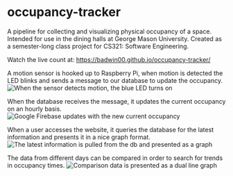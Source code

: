# occupancy-tracker
A pipeline for collecting and visualizing physical occupancy of a space. Intended for use in the dining halls at George Mason University. Created as a semester-long class project for CS321: Software Engineering.

Watch the live count at: https://badwin00.github.io/occupancy-tracker/

A motion sensor is hooked up to Raspberry Pi, when motion is detected the LED blinks and sends a message to our database to update the occupancy.
![When the sensor detects motion, the blue LED turns on](https://badwin00.github.io/occupancy-tracker/motion_sensor2.gif)

When the database receives the message, it updates the current occupancy on an hourly basis.
![Google Firebase updates with the new current occupancy](https://badwin00.github.io/occupancy-tracker/db-update.gif)

When a user accesses the website, it queries the database for the latest information and presents it in a nice graph format.
![The latest information is pulled from the db and presented as a graph](https://badwin00.github.io/occupancy-tracker/web_update.gif)

The data from different days can be compared in order to search for trends in occupancy times.
![Comparison data is presented as a dual line graph](https://badwin00.github.io/occupancy-tracker/compare.png)
